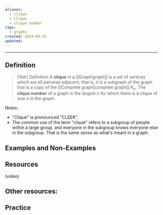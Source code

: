 ```yaml
---
aliases:
  - clique
  - Clique
  - clique number
tags:
  - graphs
created: 2024-09-23
updated:
---
```

---
## Definition 

> [!tldr] Definition
> A **clique** in a [[Graph|graph]] is a set of vertices which are all pairwise adjacent; that is, it is a subgraph of the graph that is a copy of the [[Complete graph|complete graph]] $K_n$. The **clique number** of a graph is the largest $n$ for which there is a clique of size $n$ in the graph. 

Notes: 
* "Clique" is pronounced "CLEEK". 
* The common use of the term "clique" refers to a subgroup of people within a large group, and everyone in the subgroup knows everyone else in the subgroup. That is the same sense as what's meant in a graph. 

## Examples and Non-Examples

## Resources 

(video)

Other resources: 
- 

## Practice 
